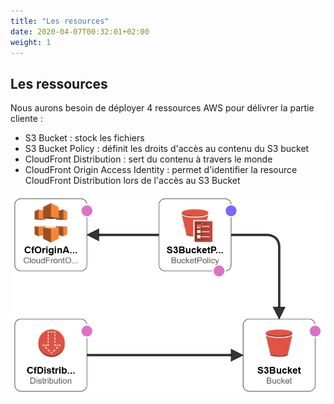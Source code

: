 ```yaml
---
title: "Les resources"
date: 2020-04-07T00:32:01+02:00
weight: 1
---
```


## Les ressources

Nous aurons besoin de déployer 4 ressources AWS pour délivrer la partie cliente :

* S3 Bucket : stock les fichiers
* S3 Bucket Policy : définit les droits d'accès au contenu du S3 bucket
* CloudFront Distribution : sert du contenu à travers le monde
* CloudFront Origin Access Identity : permet d'identifier la resource CloudFront Distribution lors de l'accès au S3 Bucket

![](/images/front-end-architecture.png)